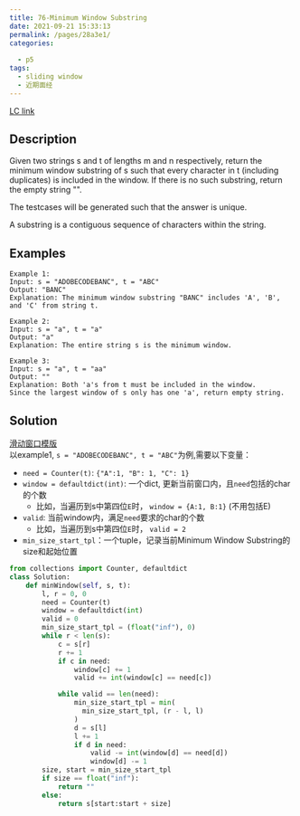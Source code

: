 ```yaml
---
title: 76-Minimum Window Substring
date: 2021-09-21 15:33:13
permalink: /pages/28a3e1/
categories:
  
  - p5
tags:
  - sliding window
  - 近期面经
---
```

[LC link](https://leetcode.com/problems/minimum-window-substring/)

## Description
Given two strings s and t of lengths m and n respectively, return the minimum window substring of s such that every character in t (including duplicates) is included in the window. If there is no such substring, return the empty string "".

The testcases will be generated such that the answer is unique.

A substring is a contiguous sequence of characters within the string.

 
## Examples
```
Example 1:
Input: s = "ADOBECODEBANC", t = "ABC"
Output: "BANC"
Explanation: The minimum window substring "BANC" includes 'A', 'B', and 'C' from string t.

Example 2:
Input: s = "a", t = "a"
Output: "a"
Explanation: The entire string s is the minimum window.

Example 3:
Input: s = "a", t = "aa"
Output: ""
Explanation: Both 'a's from t must be included in the window.
Since the largest window of s only has one 'a', return empty string.
```
 
## Solution
[滑动窗口模版](https://emmableu.github.io/leetcode-note-site/pages/27241c/)  
以example1, `s = "ADOBECODEBANC", t = "ABC"`为例,需要以下变量：
- `need = Counter(t)`: `{"A":1, "B": 1, "C": 1}`
- `window = defaultdict(int)`: 一个dict, 更新当前窗口内，且`need`包括的char的个数
    - 比如，当遍历到s中第四位`E`时， `window = {A:1, B:1}` (不用包括E)
-  `valid`: 当前window内，满足`need`要求的char的个数
    - 比如，当遍历到s中第四位`E`时， `valid = 2`
- `min_size_start_tpl`：一个tuple，记录当前Minimum Window Substring的size和起始位置
```python
from collections import Counter, defaultdict
class Solution:
    def minWindow(self, s, t):
        l, r = 0, 0
        need = Counter(t)
        window = defaultdict(int)
        valid = 0
        min_size_start_tpl = (float("inf"), 0)
        while r < len(s):
            c = s[r]
            r += 1
            if c in need: 
                window[c] += 1
                valid += int(window[c] == need[c])

            while valid == len(need):
                min_size_start_tpl = min(
                  min_size_start_tpl, (r - l, l)
                )
                d = s[l]
                l += 1
                if d in need:
                    valid -= int(window[d] == need[d])
                    window[d] -= 1
        size, start = min_size_start_tpl
        if size == float("inf"):
            return ""
        else:
            return s[start:start + size]
``` 